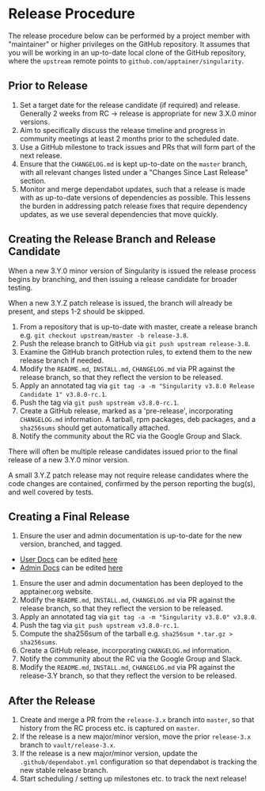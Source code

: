 # Release Procedure

The release procedure below can be performed by a project member with
"maintainer" or higher privileges on the GitHub repository. It assumes
that you will be working in an up-to-date local clone of the GitHub
repository, where the `upstream` remote points to
`github.com/apptainer/singularity`.

## Prior to Release

1. Set a target date for the release candidate (if required) and
   release. Generally 2 weeks from RC -> release is appropriate for
   new 3.X.0 minor versions.
2. Aim to specifically discuss the release timeline and progress in
   community meetings at least 2 months prior to the scheduled date.
3. Use a GitHub milestone to track issues and PRs that will form part
   of the next release.
4. Ensure that the `CHANGELOG.md` is kept up-to-date on the `master`
   branch, with all relevant changes listed under a "Changes Since
   Last Release" section.
5. Monitor and merge dependabot updates, such that a release is made
   with as up-to-date versions of dependencies as possible. This
   lessens the burden in addressing patch release fixes that require
   dependency updates, as we use several dependencies that move
   quickly.

## Creating the Release Branch and Release Candidate

When a new 3.Y.0 minor version of Singularity is issued the release
process begins by branching, and then issuing a release candidate for
broader testing.

When a new 3.Y.Z patch release is issued, the branch will already be
present, and steps 1-2 should be skipped.

1. From a repository that is up-to-date with master, create a release
   branch e.g. `git checkout upstream/master -b release-3.8`.
1. Push the release branch to GitHub via `git push upstream release-3.8`.
1. Examine the GitHub branch protection rules, to extend them to the
   new release branch if needed.
1. Modify the `README.md`, `INSTALL.md`, `CHANGELOG.md` via PR against
   the release branch, so that they reflect the version to be released.
1. Apply an annotated tag via `git tag -a -m "Singularity v3.8.0
   Release Candidate 1" v3.8.0-rc.1`.
1. Push the tag via `git push upstream v3.8.0-rc.1`.
1. Create a GitHub release, marked as a 'pre-release', incorporating
   `CHANGELOG.md` information.  A tarball, rpm packages, deb packages,
   and a `sha256sums` should get automatically attached.
1. Notify the community about the RC via the Google Group and Slack.

There will often be multiple release candidates issued prior to the
final release of a new 3.Y.0 minor version.

A small 3.Y.Z patch release may not require release candidates where
the code changes are contained, confirmed by the person reporting the
bug(s), and well covered by tests.

## Creating a Final Release

1. Ensure the user and admin documentation is up-to-date for the new
   version, branched, and tagged.
  - [User Docs](https://apptainer.org/user-docs/master/) can be edited [here](https://github.com/apptainer/singularity-userdocs)
  - [Admin Docs](https://apptainer.org/admin-docs/master/) can be edited [here](https://github.com/apptainer/singularity-admindocs)
1. Ensure the user and admin documentation has been deployed to the
   apptainer.org website.
1. Modify the `README.md`, `INSTALL.md`, `CHANGELOG.md` via PR against
   the release branch, so that they reflect the version to be released.
1. Apply an annotated tag via `git tag -a -m "Singularity v3.8.0" v3.8.0`.
1. Push the tag via `git push upstream v3.8.0-rc.1`.
1. Compute the sha256sum of the tarball e.g. `sha256sum *.tar.gz > sha256sums`.
1. Create a GitHub release, incorporating `CHANGELOG.md` information.
1. Notify the community about the RC via the Google Group and Slack.
1. Modify the `README.md`, `INSTALL.md`, `CHANGELOG.md` via PR against
   the release-3.Y branch, so that they reflect the version to be released.

## After the Release

1. Create and merge a PR from the `release-3.x` branch into `master`,
   so that history from the RC process etc. is captured on `master`.
2. If the release is a new major/minor version, move the prior
   `release-3.x` branch to `vault/release-3.x`.
3. If the release is a new major/minor version, update the
   `.github/dependabot.yml` configuration so that dependabot is tracking
   the new stable release branch.
4. Start scheduling / setting up milestones etc. to track the next release!
